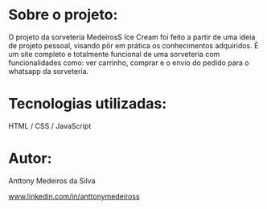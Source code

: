 # Sobre o projeto:

O projeto da sorveteria MedeirosS Ice Cream foi feito a partir de uma ideia de projeto pessoal, visando pôr em prática os conhecimentos adquiridos. 
É um site completo e totalmente funcional de uma sorveteria com funcionalidades como: ver carrinho, comprar e o envio do pedido para o whatsapp da sorveteria.

# Tecnologias utilizadas:
HTML / CSS / JavaScript

# Autor:
Anttony Medeiros da Silva

www.linkedin.com/in/anttonymedeiross


